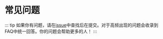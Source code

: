 # 常见问题

::: tip
如果你有问题，请在[issue](https://github.com/chansee97/nova-admin/issues)中查找后在提交。对于高频出现的问题会收录到FAQ中统一回答。你的问题会帮助更多的人！
:::
